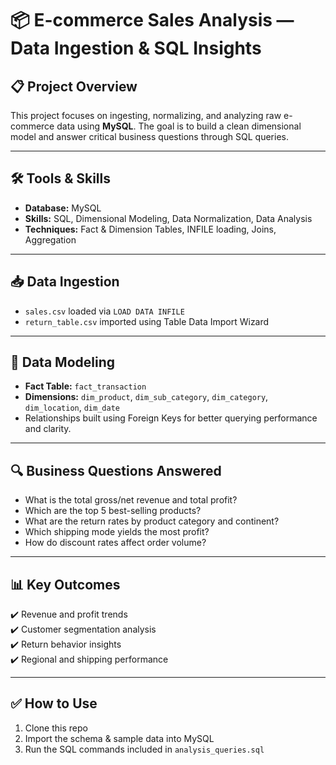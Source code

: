 # 📦 E-commerce Sales Analysis — Data Ingestion & SQL Insights

## 📋 Project Overview
This project focuses on ingesting, normalizing, and analyzing raw e-commerce data using **MySQL**. The goal is to build a clean dimensional model and answer critical business questions through SQL queries.

---

## 🛠️ Tools & Skills
- **Database:** MySQL
- **Skills:** SQL, Dimensional Modeling, Data Normalization, Data Analysis
- **Techniques:** Fact & Dimension Tables, INFILE loading, Joins, Aggregation

---

## 📥 Data Ingestion
- `sales.csv` loaded via `LOAD DATA INFILE`
- `return_table.csv` imported using Table Data Import Wizard

---

## 🧱 Data Modeling
- **Fact Table:** `fact_transaction`
- **Dimensions:** `dim_product`, `dim_sub_category`, `dim_category`, `dim_location`, `dim_date`
- Relationships built using Foreign Keys for better querying performance and clarity.

---

## 🔍 Business Questions Answered
- What is the total gross/net revenue and total profit?
- Which are the top 5 best-selling products?
- What are the return rates by product category and continent?
- Which shipping mode yields the most profit?
- How do discount rates affect order volume?

---

## 📊 Key Outcomes
✔️ Revenue and profit trends  
✔️ Customer segmentation analysis  
✔️ Return behavior insights  
✔️ Regional and shipping performance  

---

## ✅ How to Use
1. Clone this repo
2. Import the schema & sample data into MySQL
3. Run the SQL commands included in `analysis_queries.sql`

